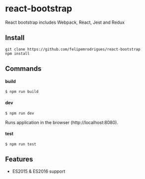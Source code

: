 # react-bootstrap

React bootstrap includes Webpack, React, Jest and Redux

## Install

```
git clone https://github.com/felipemrodrigues/react-bootstrap
npm install
```

## Commands

#### build

```
$ npm run build
```

#### dev

```
$ npm run dev
```

Runs application in the browser (http://localhost:8080).

#### test

```
$ npm run test
```

## Features

* ES2015 & ES2016 support
